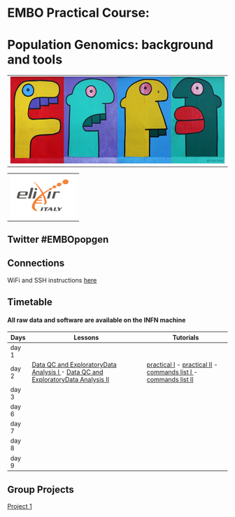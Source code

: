 # EMBO Practical Course:

# Population Genomics: background and tools

<table style="width:100%">
   <tr>
     <td><img src="./img/embo2017.png" alt="yay" height="200" width="700"></td>
     <tr/>
</table>

<table style="width:100%">
 <tr>
   <td><img src="./img/elixir_ita_logo.png" alt="yay" height="100" width="150"></td>
   <tr/>

</table>

## Twitter #EMBOpopgen

## Connections
WiFi and SSH instructions [here](WiFi-SSHinstruction.md)

## Timetable

#### All raw data and software are available on the INFN machine

Days |Lessons  | Tutorials |
------------ | ------------- | ------------- |
day 1 |||
day 2 |[Data QC and ExploratoryData Analysis I ](day2/olivier/morning_session_course.pdf)  - [Data QC and ExploratoryData Analysis II ](day2/olivier/afternoon_session_course.pdf)|[practical I](day2/olivier/morning_session_practical.pdf) -  [practical II](day2/olivier/afternoon_session_practical.pdf) -  [commands list I ](day2/olivier/morning_session_practical.sh)  -   [commands list II](day2/olivier/afternoon_session_practical.sh) |
day 3 |||
day 6 |||
day 7 |||
day 8 |||
day 9 |||


## Group Projects

[Project 1](projects/project1.md)
